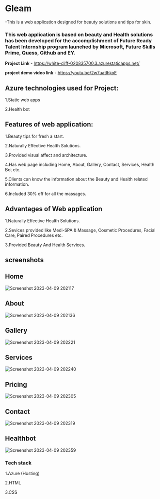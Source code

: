 # Gleam
 
-This is a web application designed for beauty solutions and tips for skin.

### This web application is based on beauty and Health solutions has been developed for the accomplishment of Future Ready Talent Internship program launched by Microsoft, Future Skills Prime, Quess, Github and EY.

**Project Link** - https://white-cliff-020835700.3.azurestaticapps.net/

**project demo video link** - https://youtu.be/2w7uatlhkoE

## Azure technologies used for Project:

1.Static web apps

2.Health bot

## Features of web application:
1.Beauty tips for fresh a start.

2.Naturally Effective Health Solutions.

3.Provided visual affect and architecture. 

4.Has web page including Home, About, Gallery, Contact, Services, Health Bot etc.

5.Clients can know the information about the Beauty and Health related information.

6.Included 30% off for all the massages.

## Advantages of Web application
1.Naturally Effective Health Solutions.

2.Sevices provided like Medi-SPA & Massage, Cosmetic Procedures, Facial Care, Paired Procedures etc.

3.Provided Beauty And Health Services.


## screenshots

## Home
![Screenshot 2023-04-09 202117](https://user-images.githubusercontent.com/109936304/230780343-2e7c1b2f-aa7a-4935-b34a-2a61ea5c2f08.png)

## About
![Screenshot 2023-04-09 202136](https://user-images.githubusercontent.com/109936304/230780384-e8283d2e-6b54-4ebc-8e8a-99cb4d84f8ac.png)

## Gallery
![Screenshot 2023-04-09 202221](https://user-images.githubusercontent.com/109936304/230780435-270988fa-9908-4425-aa82-55109dfa26f7.png)

## Services
![Screenshot 2023-04-09 202240](https://user-images.githubusercontent.com/109936304/230780461-e2e5e0d6-2831-422f-8d74-5296f6b7365d.png)

## Pricing
![Screenshot 2023-04-09 202305](https://user-images.githubusercontent.com/109936304/230780558-788dcec1-97bb-4762-a783-a6d6b873dcba.png)

## Contact
![Screenshot 2023-04-09 202319](https://user-images.githubusercontent.com/109936304/230780583-ac39a006-d77e-47c6-a09c-4d1922abe513.png)

## Healthbot
![Screenshot 2023-04-09 202359](https://user-images.githubusercontent.com/109936304/230780613-4ba2a723-e9d5-4fea-b3cd-cfbcb513ba9b.png)


### Tech stack

1.Azure (Hosting)

2.HTML

3.CSS














